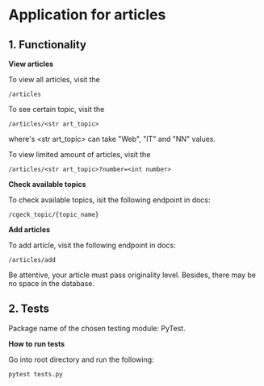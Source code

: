 # Application for articles

## 1. Functionality

**View articles**

To view all articles, visit the

    /articles

To see certain topic, visit the

    /articles/<str art_topic>

where's \<str art_topic\> can take "Web", "IT" and "NN" values.

To view limited amount of articles, visit the

    /articles/<str art_topic>?number=<int number>

**Check available topics**

To check available topics, isit the following endpoint in docs:

    /cgeck_topic/{topic_name}

**Add articles**

To add article, visit the following endpoint in docs:

    /articles/add

Be attentive, your article must pass originality level. Besides, there may be no space in the database.

## 2. Tests

Package name of the chosen testing module: PyTest.

**How to run tests**

Go into root directory and run the following:

    pytest tests.py
